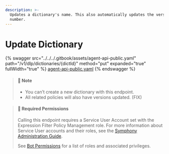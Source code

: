 ```yaml
---
description: >-
  Updates a dictionary's name. This also automatically updates the version
  number.
---
```


# Update Dictionary

{% swagger src="../../../.gitbook/assets/agent-api-public.yaml" path="/v1/dlp/dictionaries/{dictId}" method="put" expanded="true" fullWidth="true" %}
[agent-api-public.yaml](../../../.gitbook/assets/agent-api-public.yaml)
{% endswagger %}

> #### 📘 Note
>
> * You can’t create a new dictionary with this endpoint.
> * All related policies will also have versions updated. (FIX)

> #### 🚧 Required Permissions
>
> Calling this endpoint requires a Service User Account set with the Expression Filter Policy Management role. For more information about Service User accounts and their roles, see the [Symphony Administration Guide](https://symphony.direct/).
>
> See [Bot Permissions](https://docs.developers.symphony.com/building-bots-on-symphony/configuration/bot-permissions) for a list of roles and associated privileges.
